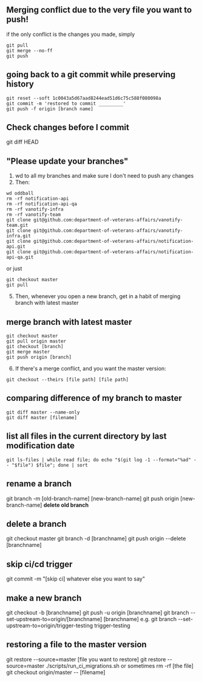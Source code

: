## Merging conflict due to the very file you want to push!
if the only conflict is the changes you made, simply
```
git pull
git merge --no-ff
git push
```

##  going back to a git commit while preserving history
```
git reset --soft 1c0043a5d67aad8244ead51d6c75c588f080098a
git commit -m 'restored to commit _________'
git push -f origin [branch name]
```


## Check changes before I commit
git diff HEAD

## "Please update your branches"
1. wd to all my branches and make sure I don't need to push any changes
2. Then:
```
wd oddball
rm -rf notification-api
rm -rf notification-api-qa
rm -rf vanotify-infra
rm -rf vanotify-team
git clone git@github.com:department-of-veterans-affairs/vanotify-team.git 
git clone git@github.com:department-of-veterans-affairs/vanotify-infra.git
git clone git@github.com:department-of-veterans-affairs/notification-api.git
git clone git@github.com:department-of-veterans-affairs/notification-api-qa.git
```
or just
```
git checkout master
git pull
```
5. Then, whenever you open a new branch, get in a habit of merging branch with latest master
## merge branch with latest master
```
git checkout master
git pull origin master
git checkout [branch]
git merge master
git push origin [branch]
```
6. If there's a merge conflict, and you want the master version:
```
git checkout --theirs [file path] [file path]
```
## comparing difference of my branch to master
```
git diff master --name-only
git diff master [filename]
```

## list all files in the current directory by last modification date
```
git ls-files | while read file; do echo "$(git log -1 --format="%ad" -- "$file") $file"; done | sort
```

## rename a branch
git branch -m [old-branch-name] [new-branch-name]
git push origin [new-branch-name]
**delete old branch**

## delete a branch

git checkout master
git branch -d [branchname]
git push origin --delete [branchname]

## skip ci/cd trigger
git commit -m "[skip ci] whatever else you want to say"

## make a new branch

git checkout -b [branchname]
git push -u origin [branchname]
git branch --set-upstream-to=origin/[branchname] [branchname]
  e.g.
  git branch --set-upstream-to=origin/trigger-testing trigger-testing


## restoring a file to the master version
git restore --source=master [file you want to restore]
git restore --source=master ./scripts/run_ci_migrations.sh
or sometimes
rm -rf [the file]
git checkout origin/master -- [filename]

